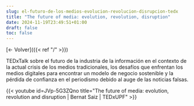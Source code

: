 ```yaml
---
slug: el-futuro-de-los-medios-evolucion-revolucion-disrupcion-tedx
title: "The future of media: evolution, revolution, disruption"
date: 2024-11-19T23:49:51+01:00
draft: false
toc: false
---
```


[<- Volver]({{< ref "/" >}})

TEDxTalk sobre el futuro de la industria de la información en el contexto de la actual crisis de los medios tradicionales, los desafíos que enfrentan los medios digitales para encontrar un modelo de negocio sostenible y la pérdida de confianza en el periodismo debido al auge de las noticias falsas.

{{< youtube id=JVp-5G3ZQno title="The future of media: evolution, revolution and disruption | Bernat Saiz | TEDxUPF" >}}
